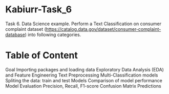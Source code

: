 # Kabiurr-Task_6
Task 6. Data Science example. Perform a Text Classification on consumer complaint dataset (https://catalog.data.gov/dataset/consumer-complaint-database) into following categories.

# Table of Content
Goal
Importing packages and loading data
Exploratory Data Analysis (EDA) and Feature Engineering
Text Preprocessing
Multi-Classification models
Spliting the data: train and test
Models
Comparison of model performance
Model Evaluation
Precision, Recall, F1-score
Confusion Matrix
Predictions
